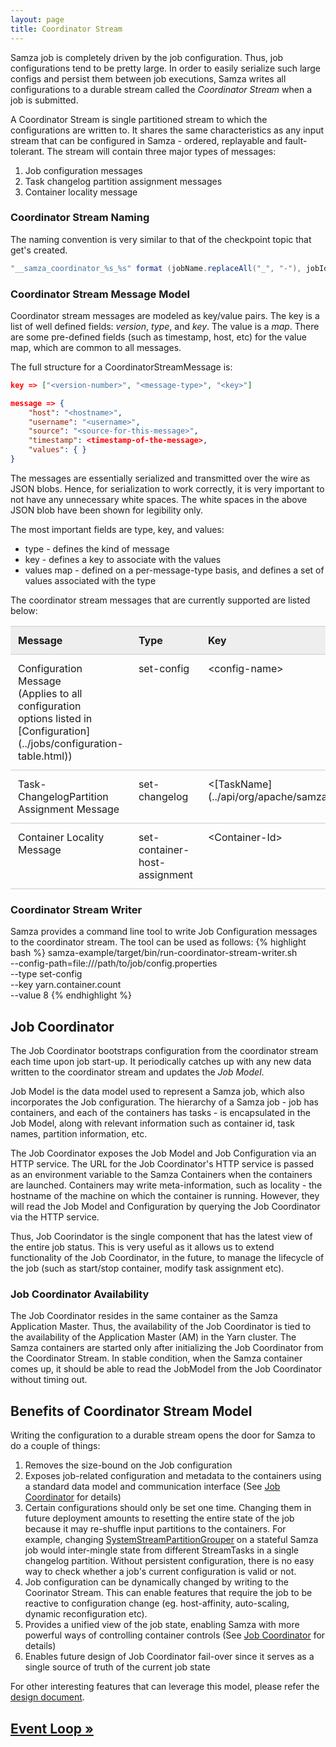 ```yaml
---
layout: page
title: Coordinator Stream
---
```

<!--
   Licensed to the Apache Software Foundation (ASF) under one or more
   contributor license agreements.  See the NOTICE file distributed with
   this work for additional information regarding copyright ownership.
   The ASF licenses this file to You under the Apache License, Version 2.0
   (the "License"); you may not use this file except in compliance with
   the License.  You may obtain a copy of the License at

       http://www.apache.org/licenses/LICENSE-2.0

   Unless required by applicable law or agreed to in writing, software
   distributed under the License is distributed on an "AS IS" BASIS,
   WITHOUT WARRANTIES OR CONDITIONS OF ANY KIND, either express or implied.
   See the License for the specific language governing permissions and
   limitations under the License.
-->
Samza job is completely driven by the job configuration. Thus, job configurations tend to be pretty large. In order to easily serialize such large configs and persist them between job executions, Samza writes all configurations to a durable stream called the *Coordinator Stream* when a job is submitted.

A Coordinator Stream is single partitioned stream to which the configurations are written to. It shares the same characteristics as any input stream that can be configured in Samza - ordered, replayable and fault-tolerant. The stream will contain three major types of messages:

1. Job configuration messages
2. Task changelog partition assignment messages
3. Container locality message

### Coordinator Stream Naming

The naming convention is very similar to that of the checkpoint topic that get's created.

```java
"__samza_coordinator_%s_%s" format (jobName.replaceAll("_", "-"), jobId.replaceAll("_", "-"))
```

### Coordinator Stream Message Model
Coordinator stream messages are modeled as key/value pairs. The key is a list of well defined fields: *version*, *type*, and *key*. The value is a *map*. There are some pre-defined fields (such as timestamp, host, etc) for the value map, which are common to all messages.

The full structure for a CoordinatorStreamMessage is:

```json
key => ["<version-number>", "<message-type>", "<key>"]

message => {
    "host": "<hostname>",
    "username": "<username>",
    "source": "<source-for-this-message>",
    "timestamp": <timestamp-of-the-message>,
    "values": { }
}
```

The messages are essentially serialized and transmitted over the wire as JSON blobs. Hence, for serialization to work correctly, it is very important to not have any unnecessary white spaces. The white spaces in the above JSON blob have been shown for legibility only.

The most important fields are type, key, and values:

* type - defines the kind of message
* key - defines a key to associate with the values
* values map - defined on a per-message-type basis, and defines a set of values associated with the type

The coordinator stream messages that are currently supported are listed below:
<style>
            table th, table td {
                text-align: left;
                vertical-align: top;
                padding: 12px;
                border-bottom: 1px solid #ccc;
                border-top: 1px solid #ccc;
                border-left: 0;
                border-right: 0;
            }

            table td.property, table td.default {
                white-space: nowrap;
            }

            table th {
                background-color: #eee;
            }
</style>
<table>
    <tr>
        <th>Message</th>
        <th>Type</th>
        <th>Key</th>
        <th>Values Map</th>
    </tr>
    <tr>
        <td> Configuration Message <br />
            (Applies to all configuration <br />
             options listed in [Configuration](../jobs/configuration-table.html)) </td>
        <td> set-config </td>
        <td> &lt;config-name&gt; </td>
        <td> 'value' => &lt;config-value&gt; </td>
    </tr>
    <tr>
        <td> Task-ChangelogPartition Assignment Message </td>
        <td> set-changelog </td>
        <td> &lt;[TaskName](../api/org/apache/samza/container/TaskName.java)&gt; </td>
        <td> 'partition' => &lt;Changelog-Partition-Id&gt;
        </td>
    </tr>
    <tr>
        <td> Container Locality Message </td>
        <td> set-container-host-assignment </td>
        <td> &lt;Container-Id&gt; </td>
        <td> 'hostname' => &lt;HostName&gt;
        </td>
    </tr>
</table>

### Coordinator Stream Writer
Samza provides a command line tool to write Job Configuration messages to the coordinator stream. The tool can be used as follows:
{% highlight bash %}
samza-example/target/bin/run-coordinator-stream-writer.sh \
  --config-path=file:///path/to/job/config.properties \
  --type set-config \
  --key yarn.container.count \
  --value 8
{% endhighlight %}


## <a name="JobCoordinator"></a>Job Coordinator

The Job Coordinator bootstraps configuration from the coordinator stream each time upon job start-up. It periodically catches up with any new data written to the coordinator stream and updates the *Job Model*.

Job Model is the data model used to represent a Samza job, which also incorporates the Job configuration. The hierarchy of a Samza job - job has containers, and each of the containers has tasks - is encapsulated in the Job Model, along with relevant information such as container id, task names, partition information, etc.

The Job Coordinator exposes the Job Model and Job Configuration via an HTTP service. The URL for the Job Coordinator's HTTP service is passed as an environment variable to the Samza Containers when the containers are launched. Containers may write meta-information, such as locality - the hostname of the machine on which the container is running. However, they will read the Job Model and Configuration by querying the Job Coordinator via the HTTP service.

Thus, Job Coorindator is the single component that has the latest view of the entire job status. This is very useful as it allows us to extend functionality of the Job Coordinator, in the future, to manage the lifecycle of the job (such as start/stop container, modify task assignment etc).


### Job Coordinator Availability

The Job Coordinator resides in the same container as the Samza Application Master. Thus, the availability of the Job Coordinator is tied to the availability of the Application Master (AM) in the Yarn cluster. The Samza containers are started only after initializing the Job Coordinator from the Coordinator Stream. In stable condition, when the Samza container comes up, it should be able to read the JobModel from the Job Coordinator without timing out.

## Benefits of Coordinator Stream Model
Writing the configuration to a durable stream opens the door for Samza to do a couple of things:

1. Removes the size-bound on the Job configuration
2. Exposes job-related configuration and metadata to the containers using a standard data model and communication interface (See [Job Coordinator](#JobCoordinator) for details)
3. Certain configurations should only be set one time. Changing them in future deployment amounts to resetting the entire state of the job because it may re-shuffle input partitions to the containers. For example, changing [SystemStreamPartitionGrouper](../api/javadocs/org/apache/samza/container/grouper/stream/SystemStreamPartitionGrouper.java) on a stateful Samza job would inter-mingle state from different StreamTasks in a single changelog partition. Without persistent configuration, there is no easy way to check whether a job's current configuration is valid or not.
4. Job configuration can be dynamically changed by writing to the Coorinator Stream. This can enable features that require the job to be reactive to configuration change (eg. host-affinity, auto-scaling, dynamic reconfiguration etc).
5. Provides a unified view of the job state, enabling Samza with more powerful ways of controlling container controls (See [Job Coordinator](#JobCoordinator) for details)
6. Enables future design of Job Coordinator fail-over since it serves as a single source of truth of the current job state


For other interesting features that can leverage this model, please refer the [design document](https://issues.apache.org/jira/secure/attachment/12670650/DESIGN-SAMZA-348-1.pdf).

## [Event Loop &raquo;](event-loop.html)
